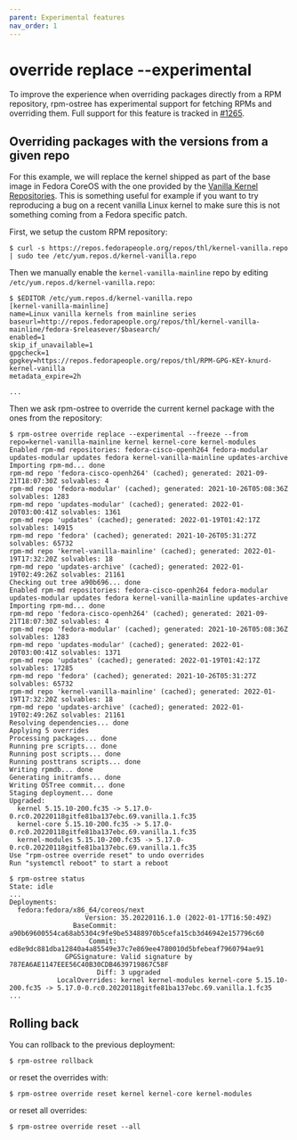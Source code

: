 ```yaml
---
parent: Experimental features
nav_order: 1
---
```


# override replace --experimental

To improve the experience when overriding packages directly from a RPM
repository, rpm-ostree has experimental support for fetching RPMs and
overriding them. Full support for this feature is tracked in [#1265].

## Overriding packages with the versions from a given repo

For this example, we will replace the kernel shipped as part of the base image
in Fedora CoreOS with the one provided by the [Vanilla Kernel Repositories].
This is something useful for example if you want to try reproducing a bug on
a recent vanilla Linux kernel to make sure this is not something coming from a
Fedora specific patch.

First, we setup the custom RPM repository:

```
$ curl -s https://repos.fedorapeople.org/repos/thl/kernel-vanilla.repo | sudo tee /etc/yum.repos.d/kernel-vanilla.repo
```

Then we manually enable the `kernel-vanilla-mainline` repo by editing
`/etc/yum.repos.d/kernel-vanilla.repo`:

```
$ $EDITOR /etc/yum.repos.d/kernel-vanilla.repo
[kernel-vanilla-mainline]
name=Linux vanilla kernels from mainline series
baseurl=http://repos.fedorapeople.org/repos/thl/kernel-vanilla-mainline/fedora-$releasever/$basearch/
enabled=1
skip_if_unavailable=1
gpgcheck=1
gpgkey=https://repos.fedorapeople.org/repos/thl/RPM-GPG-KEY-knurd-kernel-vanilla
metadata_expire=2h

...
```

Then we ask rpm-ostree to override the current kernel package with the ones from the repository:

```
$ rpm-ostree override replace --experimental --freeze --from repo=kernel-vanilla-mainline kernel kernel-core kernel-modules
Enabled rpm-md repositories: fedora-cisco-openh264 fedora-modular updates-modular updates fedora kernel-vanilla-mainline updates-archive
Importing rpm-md... done
rpm-md repo 'fedora-cisco-openh264' (cached); generated: 2021-09-21T18:07:30Z solvables: 4
rpm-md repo 'fedora-modular' (cached); generated: 2021-10-26T05:08:36Z solvables: 1283
rpm-md repo 'updates-modular' (cached); generated: 2022-01-20T03:00:41Z solvables: 1361
rpm-md repo 'updates' (cached); generated: 2022-01-19T01:42:17Z solvables: 14915
rpm-md repo 'fedora' (cached); generated: 2021-10-26T05:31:27Z solvables: 65732
rpm-md repo 'kernel-vanilla-mainline' (cached); generated: 2022-01-19T17:32:20Z solvables: 18
rpm-md repo 'updates-archive' (cached); generated: 2022-01-19T02:49:26Z solvables: 21161
Checking out tree a90b696... done
Enabled rpm-md repositories: fedora-cisco-openh264 fedora-modular updates-modular updates fedora kernel-vanilla-mainline updates-archive
Importing rpm-md... done
rpm-md repo 'fedora-cisco-openh264' (cached); generated: 2021-09-21T18:07:30Z solvables: 4
rpm-md repo 'fedora-modular' (cached); generated: 2021-10-26T05:08:36Z solvables: 1283
rpm-md repo 'updates-modular' (cached); generated: 2022-01-20T03:00:41Z solvables: 1371
rpm-md repo 'updates' (cached); generated: 2022-01-19T01:42:17Z solvables: 17285
rpm-md repo 'fedora' (cached); generated: 2021-10-26T05:31:27Z solvables: 65732
rpm-md repo 'kernel-vanilla-mainline' (cached); generated: 2022-01-19T17:32:20Z solvables: 18
rpm-md repo 'updates-archive' (cached); generated: 2022-01-19T02:49:26Z solvables: 21161
Resolving dependencies... done
Applying 5 overrides
Processing packages... done
Running pre scripts... done
Running post scripts... done
Running posttrans scripts... done
Writing rpmdb... done
Generating initramfs... done
Writing OSTree commit... done
Staging deployment... done
Upgraded:
  kernel 5.15.10-200.fc35 -> 5.17.0-0.rc0.20220118gitfe81ba137ebc.69.vanilla.1.fc35
  kernel-core 5.15.10-200.fc35 -> 5.17.0-0.rc0.20220118gitfe81ba137ebc.69.vanilla.1.fc35
  kernel-modules 5.15.10-200.fc35 -> 5.17.0-0.rc0.20220118gitfe81ba137ebc.69.vanilla.1.fc35
Use "rpm-ostree override reset" to undo overrides
Run "systemctl reboot" to start a reboot

$ rpm-ostree status
State: idle
...
Deployments:
  fedora:fedora/x86_64/coreos/next
                   Version: 35.20220116.1.0 (2022-01-17T16:50:49Z)
                BaseCommit: a90b69600554ca68ab5304c9fe9be53488970b5cefa15cb3d46942e157796c60
                    Commit: ed8e9dc881dba12840a4a85549e37c7e869ee4780010d5bfebeaf7960794ae91
              GPGSignature: Valid signature by 787EA6AE1147EEE56C40B30CDB4639719867C58F
                      Diff: 3 upgraded
            LocalOverrides: kernel kernel-modules kernel-core 5.15.10-200.fc35 -> 5.17.0-0.rc0.20220118gitfe81ba137ebc.69.vanilla.1.fc35
...
```

## Rolling back

You can rollback to the previous deployment:

```
$ rpm-ostree rollback
```

or reset the overrides with:

```
$ rpm-ostree override reset kernel kernel-core kernel-modules
```

or reset all overrides:

```
$ rpm-ostree override reset --all
```

[#1265]: https://github.com/coreos/rpm-ostree/issues/1265
[Vanilla Kernel Repositories]: https://fedoraproject.org/wiki/Kernel_Vanilla_Repositories

